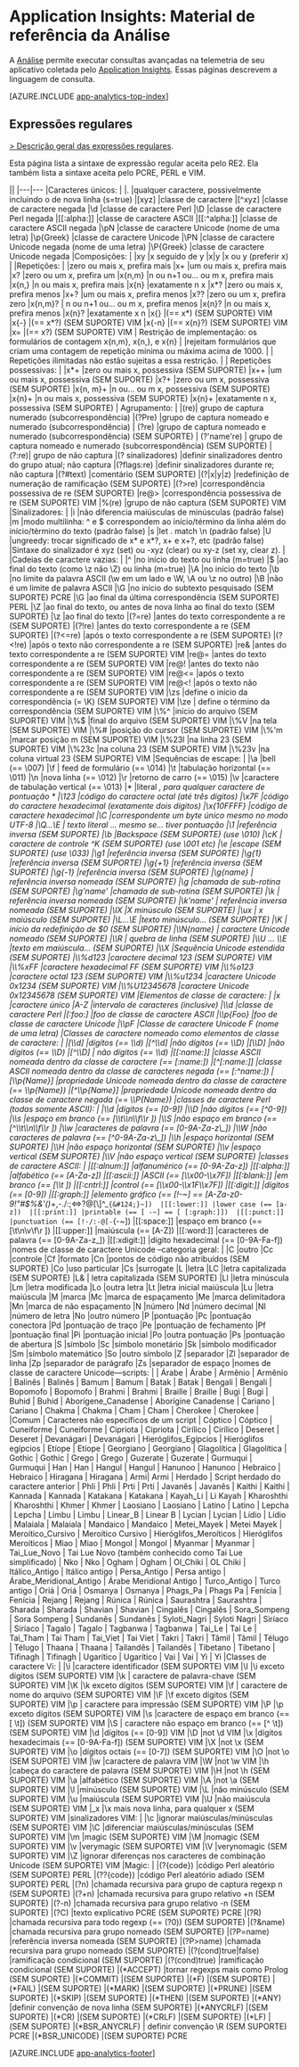<properties 
	pageTitle="Material de referência da Análise no Application Insights" 
	description="Expressões regulares na Análise, a ferramenta de pesquisa avançada do Application Insights." 
	services="application-insights" 
    documentationCenter=""
	authors="alancameronwills" 
	manager="douge"/>

<tags 
	ms.service="application-insights" 
	ms.workload="tbd" 
	ms.tgt_pltfrm="ibiza" 
	ms.devlang="na" 
	ms.topic="article" 
	ms.date="03/21/2016" 
	ms.author="awills"/>

# Application Insights: Material de referência da Análise

A [Análise](app-analytics.md) permite executar consultas avançadas na telemetria de seu aplicativo coletada pelo [Application Insights](app-insights-overview.md). Essas páginas descrevem a linguagem de consulta.


[AZURE.INCLUDE [app-analytics-top-index](../../includes/app-analytics-top-index.md)]

## Expressões regulares


[> Descrição geral das expressões regulares](https://github.com/google/re2/wiki/Syntax).

Esta página lista a sintaxe de expressão regular aceita pelo RE2. 
Ela também lista a sintaxe aceita pelo PCRE, PERL e VIM.

||
|---|---
|Caracteres únicos: | 
|. |qualquer caractere, possivelmente incluindo o de nova linha (s=true) 
|[xyz] |classe de caractere 
|[^xyz] |classe de caractere negada 
|\\d |classe de caractere Perl 
|\\D |classe de caractere Perl negada 
|[[:alpha:]] |classe de caractere ASCII 
|[[:^alpha:]] |classe de caractere ASCII negada 
|\\pN |classe de caractere Unicode (nome de uma letra) 
|\\p{Greek} |classe de caractere Unicode 
|\\PN |classe de caractere Unicode negada (nome de uma letra) 
|\\P{Greek} |classe de caractere Unicode negada 
|Composições: | 
|xy |x seguido de y 
|x&#124;y |x ou y (preferir x) 
| 
|Repetições: | 
|zero ou mais x, prefira mais 
|x+ |um ou mais x, prefira mais 
|x? |zero ou um x, prefira um 
|x{n,m} |n ou n+1 ou... ou m x, prefira mais 
|x{n,} |n ou mais x, prefira mais 
|x{n} |exatamente n x 
|x*? |zero ou mais x, prefira menos 
|x+? |um ou mais x, prefira menos 
|x?? |zero ou um x, prefira zero 
|x{n,m}? | n ou n+1 ou... ou m x, prefira menos 
|x{n}? |n ou mais x, prefira menos 
|x{n}? |exatamente x n 
|x{} |(== x*) (SEM SUPORTE) VIM 
|x{-} |(== x*?) (SEM SUPORTE) VIM 
|x{-n} |(== x{n}?) (SEM SUPORTE) VIM 
|x= |(== x?) (SEM SUPORTE) VIM 
| Restrição de implementação: os formulários de contagem x{n,m}, x{n,}, e x{n} | 
|rejeitam formulários que criam uma contagem de repetição mínima ou máxima acima de 1000. | 
| Repetições ilimitadas não estão sujeitas a essa restrição. | 
| Repetições possessivas: | 
|x*+ |zero ou mais x, possessiva (SEM SUPORTE) 
|x++ |um ou mais x, possessiva (SEM SUPORTE) 
|x?+ |zero ou um x, possessiva (SEM SUPORTE) 
|x{n, m}+ |n ou... ou m x, possessiva (SEM SUPORTE) 
|x{n}+ |n ou mais x, possessiva (SEM SUPORTE) 
|x{n}+ |exatamente n x, possessiva (SEM SUPORTE) 
| Agrupamento: | 
|(re)| grupo de captura numerado (subcorrespondência) 
|(?P<name>re) |grupo de captura nomeado e numerado (subcorrespondência) 
| (?<name>re) |grupo de captura nomeado e numerado (subcorrespondência) (SEM SUPORTE) 
| (?'name're) | grupo de captura nomeado e numerado (subcorrespondência) (SEM SUPORTE) 
|(?:re)| grupo de não captura 
|(? sinalizadores) |definir sinalizadores dentro do grupo atual; não captura 
|(?flags:re) |definir sinalizadores durante re; não captura 
|(?#text) |comentário (SEM SUPORTE) 
|(?&#124;x&#124;y&#124;z) |redefinição de numeração de ramificação (SEM SUPORTE) 
|(?>re) |correspondência possessiva de re (SEM SUPORTE) 
|re@> |correspondência possessiva de re (SEM SUPORTE) VIM 
|%(re) |grupo de não captura (SEM SUPORTE) VIM 
|Sinalizadores: | 
|i |não diferencia maiúsculas de minúsculas (padrão false) 
|m |modo multilinha: ^ e $ correspondem ao início/término da linha além do início/término do texto (padrão false) 
|s |let . match \\n (padrão false) 
|U |ungreedy: trocar significado de x* e x*?, x+ e x+?, etc (padrão false) 
|Sintaxe do sinalizador é xyz (set) ou -xyz (clear) ou xy-z (set xy, clear z). | 
|Cadeias de caractere vazias: | 
|^ |no início do texto ou linha (m=true) 
|$ |ao final do texto (como \\z não \\Z) ou linha (m=true) 
|\\A |no início do texto 
|\\b |no limite da palavra ASCII (\\w em um lado e \\W, \\A ou \\z no outro)
|\\B |não é um limite de palavra ASCII 
|\\G |no início do subtexto pesquisado (SEM SUPORTE) PCRE 
|\\G |ao final da última correspondência (SEM SUPORTE) PERL 
|\\Z |ao final do texto, ou antes de nova linha ao final do texto (SEM SUPORTE) 
|\\z |ao final do texto 
|(?=re) |antes do texto correspondente a re (SEM SUPORTE) 
|(?!re) |antes do texto correspondente a re (SEM SUPORTE) 
|(?<=re) |após o texto correspondente a re (SEM SUPORTE) 
|(?<!re) |após o texto não correspondente a re (SEM SUPORTE) 
|re& |antes do texto correspondente a re (SEM SUPORTE) VIM 
|re@= |antes do texto correspondente a re (SEM SUPORTE) VIM 
|re@! |antes do texto não correspondente a re (SEM SUPORTE) VIM 
|re@<= |após o texto correspondente a re (SEM SUPORTE) VIM 
|re@<! |após o texto não correspondente a re (SEM SUPORTE) VIM
|\\zs |define o início da correspondência (= \\K) (SEM SUPORTE) VIM 
|\\ze | define o término da correspondência (SEM SUPORTE) VIM 
|\\%^ |início do arquivo (SEM SUPORTE) VIM 
|\\%$ |final do arquivo (SEM SUPORTE) VIM 
|\\%V |na tela (SEM SUPORTE) VIM 
|\\%# |posição do cursor (SEM SUPORTE) VIM 
|\\%'m |marcar posição m (SEM SUPORTE) VIM 
|\\%23l |na linha 23 (SEM SUPORTE) VIM 
|\\%23c |na coluna 23 (SEM SUPORTE) VIM 
|\\%23v |na coluna virtual 23 (SEM SUPORTE) VIM 
|Sequências de escape: | 
|\\a |bell (== \\007) 
|\\f | feed de formulário (== \\014) 
|\\t |tabulação horizontal (== \\011) 
|\\n |nova linha (== \\012) 
|\\r |retorno de carro (== \\015) 
|\\v |caractere de tabulação vertical (== \\013) 
|* |literal *, para qualquer caractere de pontuação * 
|\\123 |código do caractere octal (até três dígitos) 
|\\x7F |código do caractere hexadecimal (exatamente dois dígitos) 
|\\x{10FFFF} |código de caractere hexadecimal 
|\\C |correspondente um byte único mesmo no modo UTF-8 
|\\Q...\\E | texto literal ... mesmo se... tiver pontuação 
|\\1 |referência inversa (SEM SUPORTE) 
|\\b |Backspace (SEM SUPORTE) (use \\010) 
|\\cK | caractere de controle ^K (SEM SUPORTE) (use \\001 etc) 
|\\e |escape (SEM SUPORTE) (use \\033) 
|\\g1 |referência inversa (SEM SUPORTE) 
|\\g{1} |referência inversa (SEM SUPORTE) 
|\\g{+1} |referência inversa (SEM SUPORTE) 
|\\g{-1} |referência inversa (SEM SUPORTE) 
|\\g{name} | referência inversa nomeada (SEM SUPORTE) 
|\\g<name> |chamada de sub-rotina (SEM SUPORTE) 
|\\g'name' |chamada de sub-rotina (SEM SUPORTE) 
|\\k<name> | referência inversa nomeada (SEM SUPORTE) 
|\\k'name' | referência inversa nomeada (SEM SUPORTE) 
|\\lX |X minúsculo (SEM SUPORTE) 
|\\ux | x maiúsculo (SEM SUPORTE) 
|\\L...\\E |texto minúsculo... (SEM SUPORTE) 
|\\K | início da redefinição de $0 (SEM SUPORTE) 
|\\N{name} | caractere Unicode nomeado (SEM SUPORTE) 
|\\R | quebra de linha (SEM SUPORTE) 
|\\U … \\E |texto em maiúscula... (SEM SUPORTE) 
|\\X |Sequência Unicode estendida (SEM SUPORTE) 
|\\%d123 |caractere decimal 123 (SEM SUPORTE) VIM 
|\\%xFF |caractere hexadecimal FF (SEM SUPORTE) VIM 
|\\%o123 |caractere octal 123 (SEM SUPORTE) VIM 
|\\%u1234 |caractere Unicode 0x1234 (SEM SUPORTE) VIM 
|\\%U12345678 |caractere Unicode 0x12345678 (SEM SUPORTE) VIM 
|Elementos de classe de caractere: | 
|x |caractere único 
|A-Z |intervalo de caracteres (inclusive) 
|\\d |classe de caractere Perl 
|[:foo:] |foo de classe de caractere ASCII 
|\\p{Foo} |foo de classe de caractere Unicode 
|\\pF |Classe de caractere Unicode F (nome de uma letra) 
|Classes de caractere nomeado como elementos de classe de caractere: | 
|[\\d] |dígitos (== \\d) 
|[^\\d] |não dígitos (== \\D) 
|[\\D] |não dígitos (== \\D) 
|[^\\D] | não dígitos (== \\d) 
|[[:name:]] |classe ASCII nomeada dentro da classe de caractere (== [:name:]) 
|[^[:name:]] |classe ASCII nomeada dentro da classe de caracteres negada (== [:^name:]) 
|[\\p{Name}] |propriedade Unicode nomeada dentro da classe de caractere (== \\p{Name}) 
|[^\\p{Name}] |propriedade Unicode nomeada dentro da classe de caractere negada (== \\P{Name}) 
|classes de caractere Perl (todas somente ASCII): | 
|\\d |dígitos (== [0-9]) 
|\\D |não dígitos (== [^0-9]) 
|\\s |espaço em branco (== [\\t\\n\\f\\r ]) 
|\\S |não espaço em branco (== [^\\t\\n\\f\\r ]) 
|\\w |caracteres de palavra (== [0-9A-Za-z\_]) 
|\\W |não caracteres de palavra (== [^0-9A-Za-z\_]) 
|\\h |espaço horizontal (SEM SUPORTE) 
|\\H |não espaço horizontal (SEM SUPORTE) 
|\\v |espaço vertical (SEM SUPORTE) 
|\\V |não espaço vertical (SEM SUPORTE) 
|classes de caractere ASCII: | 
|[[:alnum:]] |alfanumérico (== [0-9A-Za-z]) 
|[[:alpha:]] |alfabético (== [A-Za-z]) 
|[[:ascii:]] |ASCII (== [\\x00-\\x7F]) 
|[[:blank:]] |em branco (== [\\t ]) 
|[[:cntrl:]] |control (== [\\x00-\\x1F\\x7F]) 
|[[:digit:]] |dígitos (== [0-9]) 
|[[:graph:]] |elemento gráfico (== [!-~] == [A-Za-z0-9!"#$%&'()*+,-./:;<=>?@[\\]^\_`{&#124;}~]) 
|[[:lower:]] |lower case (== [a-z]) 
|[[:print:]] |printable (== [ -~] == [ [:graph:]]) 
|[[:punct:]] |punctuation (== [!-/:-@[-`{-~]) 
|[[:space:]] |espaço em branco (== [\\t\\n\\v\\f\\r ]) 
|[[:upper:]] |maiúscula (== [A-Z]) 
|[[:word:]] |caracteres de palavra (== [0-9A-Za-z\_]) 
|[[:xdigit:]] |dígito hexadecimal (== [0-9A-Fa-f]) 
|nomes de classe de caractere Unicode –categoria geral: | 
|C |outro 
|Cc |controle 
|Cf |formato 
|Cn |pontos de código não atribuídos (SEM SUPORTE) 
|Co |uso particular 
|Cs |surrogate 
|L |letra 
|LC |letra capitalizada (SEM SUPORTE) 
|L& | letra capitalizada (SEM SUPORTE) 
|Ll |letra minúscula 
|Lm |letra modificada 
|Lo |outra letra 
|Lt |letra inicial maiúscula 
|Lu |letra maiúscula 
|M |marca 
|Mc |marca de espaçamento 
|Me |marca delimitadora 
|Mn |marca de não espaçamento 
|N |número 
|Nd |número decimal 
|Nl |número de letra 
|No |outro número 
|P |pontuação 
|Pc |pontuação conectora 
|Pd |pontuação de traço 
|Pe |pontuação de fechamento 
|Pf |pontuação final 
|Pi |pontuação inicial 
|Po |outra pontuação 
|Ps |pontuação de abertura 
|S |símbolo 
|Sc |símbolo monetário 
|Sk |símbolo modificador 
|Sm |símbolo matemático 
|So |outro símbolo 
|Z |separador 
|Zl |separador de linha 
|Zp |separador de parágrafo 
|Zs |separador de espaço 
|nomes de classe de caractere Unicode—scripts: | 
| Árabe | Árabe 
| Armênio | Armênio 
| Balinês | Balinês 
| Bamum | Bamum 
| Batak | Batak 
| Bengali | Bengali 
| Bopomofo | Bopomofo 
| Brahmi | Brahmi 
| Braille | Braille 
| Bugi | Bugi 
| Buhid | Buhid 
| Aborígene\_Canadense | Aborígine Canadense 
| Cariano | Cariano 
| Chakma | Chakma 
| Cham | Cham 
| Cherokee | Cherokee | 
|Comum | Caracteres não específicos de um script 
| Cóptico | Cóptico 
| Cuneiforme | Cuneiforme 
| Cipriota | Cipriota 
| Cirílico | Cirílico 
| Deseret | Deseret 
| Devanágari | Devanágari 
| Hieróglifos\_Egípcios | Hieróglifos egípcios 
| Etíope | Etíope 
| Georgiano | Georgiano 
| Glagolítica | Glagolítica 
| Gothic | Gothic 
| Grego | Grego 
| Guzerate | Guzerate 
| Gurmuqui | Gurmuqui 
| Han | Han 
| Hangul | Hangul 
| Hanunoo | Hanunoo 
| Hebraico | Hebraico 
| Hiragana | Hiragana 
| Armi| Armi 
| Herdado | Script herdado do caractere anterior 
| Phli | Phli 
| Prti | Prti 
| Javanês | Javanês 
| Kaithi | Kaithi 
| Kannada | Kannada 
| Katakana | Katakana 
| Kayah\_Li | Li Kayah 
| Kharoshthi | Kharoshthi 
| Khmer | Khmer 
| Laosiano | Laosiano 
| Latino | Latino 
| Lepcha | Lepcha 
| Limbu | Limbu 
| Linear\_B | Linear B 
| Lycian | Lycian 
| Lídio | Lídio 
| Malaiala | Malaiala 
| Mandaico | Mandaico 
| Metei\_Mayek | Metei Mayek 
| Meroítico\_Cursivo | Meroítico Cursivo 
| Hieróglifos\_Meroíticos | Hieróglifos Meroíticos 
| Miao | Miao 
| Mongol | Mongol 
| Myanmar | Myanmar 
| Tai\_Lue\_Novo | Tai Lue Novo (também conhecido como Tai Lue simplificado) 
| Nko | Nko 
| Ogham | Ogham 
| Ol\_Chiki | OL Chiki 
| Itálico\_Antigo | Itálico antigo 
| Persa\_Antigo | Persa antigo 
| Árabe\_Meridional\_Antigo | Árabe Meridional Antigo 
| Turco\_Antigo | Turco antigo 
| Oriá | Oriá 
| Osmanya | Osmanya 
| Phags\_Pa | Phags Pa 
| Fenícia | Fenícia 
| Rejang | Rejang 
| Rúnica | Rúnica 
| Saurashtra | Saurashtra 
| Sharada | Sharada 
| Shavian | Shavian 
| Cingalês | Cingalês 
| Sora\_Sompeng | Sora Sompeng 
| Sundanês | Sundanês 
| Syloti\_Nagri | Syloti Nagri 
| Siríaco | Siríaco 
| Tagalo | Tagalo 
| Tagbanwa | Tagbanwa 
| Tai\_Le | Tai Le 
| Tai\_Tham | Tai Tham 
| Tai\_Viet | Tai Viet 
| Takri | Takri 
| Tâmil | Tâmil 
| Télugo | Télugo 
| Thaana | Thaana 
| Tailandês | Tailandês 
| Tibetano | Tibetano 
| Tifinagh | Tifinagh 
| Ugarítico | Ugarítico 
| Vai | Vai 
| Yi | Yi 
|Classes de caractere Vi: | 
|\\i |caractere identificador (SEM SUPORTE) VIM 
|\\I |\\i exceto dígitos (SEM SUPORTE) VIM 
|\\k | caractere de palavra-chave (SEM SUPORTE) VIM 
|\\K |\\k exceto dígitos (SEM SUPORTE) VIM 
|\\f | caractere de nome do arquivo (SEM SUPORTE) VIM 
|\\F |\\f exceto dígitos (SEM SUPORTE) VIM 
|\\p | caractere para impressão (SEM SUPORTE) VIM 
|\\P |\\p exceto dígitos (SEM SUPORTE) VIM 
|\\s |caractere de espaço em branco (== [ \\t]) (SEM SUPORTE) VIM 
|\\S | caractere não espaço em branco (== [^ \\t]) (SEM SUPORTE) VIM 
|\\d |dígitos (== [0-9]) VIM 
|\\D |not \\d VIM 
|\\x |dígitos hexadecimais (== [0-9A-Fa-f]) (SEM SUPORTE) VIM 
|\\X |not \\x (SEM SUPORTE) VIM 
|\\o |dígitos octais (== [0-7]) (SEM SUPORTE) VIM
|\\O |not \\o (SEM SUPORTE) VIM 
|\\w |caractere de palavra VIM 
|\\W |not \\w VIM 
|\\h |cabeça do caractere de palavra (SEM SUPORTE) VIM 
|\\H |not \\h (SEM SUPORTE) VIM 
|\\a |alfabético (SEM SUPORTE) VIM 
|\\A |not \\a (SEM SUPORTE) VIM 
|\\l |minúsculo (SEM SUPORTE) VIM 
|\\L |não minúsculo (SEM SUPORTE) VIM 
|\\u |maiúscula (SEM SUPORTE) VIM 
|\\U |não maiúscula (SEM SUPORTE) VIM 
|\_x |\\x mais nova linha, para qualquer x (SEM SUPORTE) VIM 
|sinalizadores VIM: | 
|\\c |ignorar maiúsculas/minúsculas (SEM SUPORTE) VIM 
|\\C |diferenciar maiúsculas/minúsculas (SEM SUPORTE) VIM 
|\\m |magic (SEM SUPORTE) VIM 
|\\M |nomagic (SEM SUPORTE) VIM 
|\\v |verymagic (SEM SUPORTE) VIM 
|\\V |verynomagic (SEM SUPORTE) VIM 
|\\Z |ignorar diferenças nos caracteres de combinação Unicode (SEM SUPORTE) VIM 
|Magic: | 
|(?{code}) |código Perl aleatório (SEM SUPORTE) PERL 
|(??{code}) |código Perl aleatório adiado (SEM SUPORTE) PERL 
|(?n) |chamada recursiva para grupo de captura regexp n (SEM SUPORTE) 
|(?+n) |chamada recursiva para grupo relativo +n (SEM SUPORTE) 
|(?-n) |chamada recursiva para grupo relativo -n (SEM SUPORTE) 
|(?C) |texto explicativo PCRE (SEM SUPORTE) PCRE 
|(?R) |chamada recursiva para todo regexp (== (?0)) (SEM SUPORTE) 
|(?&name) |chamada recursiva para grupo nomeado (SEM SUPORTE) 
|(?P=name) |referência inversa nomeada (SEM SUPORTE) 
|(?P>name) |chamada recursiva para grupo nomeado (SEM SUPORTE) 
|(?(cond)true&#124;false) |ramificação condicional (SEM SUPORTE) 
|(?(cond)true) |ramificação condicional (SEM SUPORTE) 
|(*ACCEPT) |tornar regexps mais como Prolog (SEM SUPORTE) 
|(*COMMIT) |(SEM SUPORTE) 
|(*F) |(SEM SUPORTE) 
|(*FAIL) |(SEM SUPORTE) 
|(*MARK) |(SEM SUPORTE) 
|(*PRUNE) |(SEM SUPORTE) 
|(*SKIP) |(SEM SUPORTE)
|(*THEN) |(SEM SUPORTE) 
|(*ANY) |definir convenção de nova linha (SEM SUPORTE) 
|(*ANYCRLF) |(SEM SUPORTE) 
|(*CR) |(SEM SUPORTE) 
|(*CRLF) |(SEM SUPORTE) 
|(*LF) |(SEM SUPORTE) 
|(*BSR\_ANYCRLF) | definir convenção \\R (SEM SUPORTE) PCRE 
|(*BSR\_UNICODE) |(SEM SUPORTE) PCRE




[AZURE.INCLUDE [app-analytics-footer](../../includes/app-analytics-footer.md)]

<!---HONumber=AcomDC_0330_2016-->